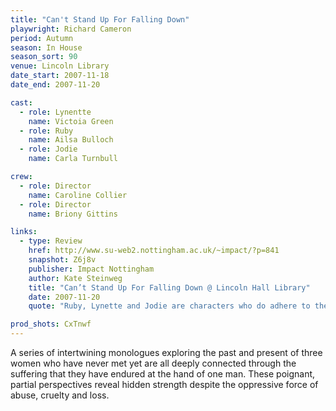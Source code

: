```yaml
---
title: "Can't Stand Up For Falling Down"
playwright: Richard Cameron
period: Autumn
season: In House
season_sort: 90
venue: Lincoln Library
date_start: 2007-11-18
date_end: 2007-11-20

cast:
  - role: Lynentte
    name: Victoia Green
  - role: Ruby
    name: Ailsa Bulloch
  - role: Jodie
    name: Carla Turnbull

crew:
  - role: Director
    name: Caroline Collier
  - role: Director
    name: Briony Gittins

links:
  - type: Review
    href: http://www.su-web2.nottingham.ac.uk/~impact/?p=841
    snapshot: Z6j8v
    publisher: Impact Nottingham
    author: Kate Steinweg
    title: "Can’t Stand Up For Falling Down @ Lincoln Hall Library"
    date: 2007-11-20
    quote: "Ruby, Lynette and Jodie are characters who do adhere to the prophecy of the play’s title, yet it is the distant possibility of a life resumed after tragedy that keeps the performance absorbing."

prod_shots: CxTnwf
---
```


A series of intertwining monologues exploring the past and present of three women who have never met yet are all deeply connected through the suffering that they have endured at the hand of one man. These poignant, partial perspectives reveal hidden strength despite the oppressive force of abuse, cruelty and loss.
